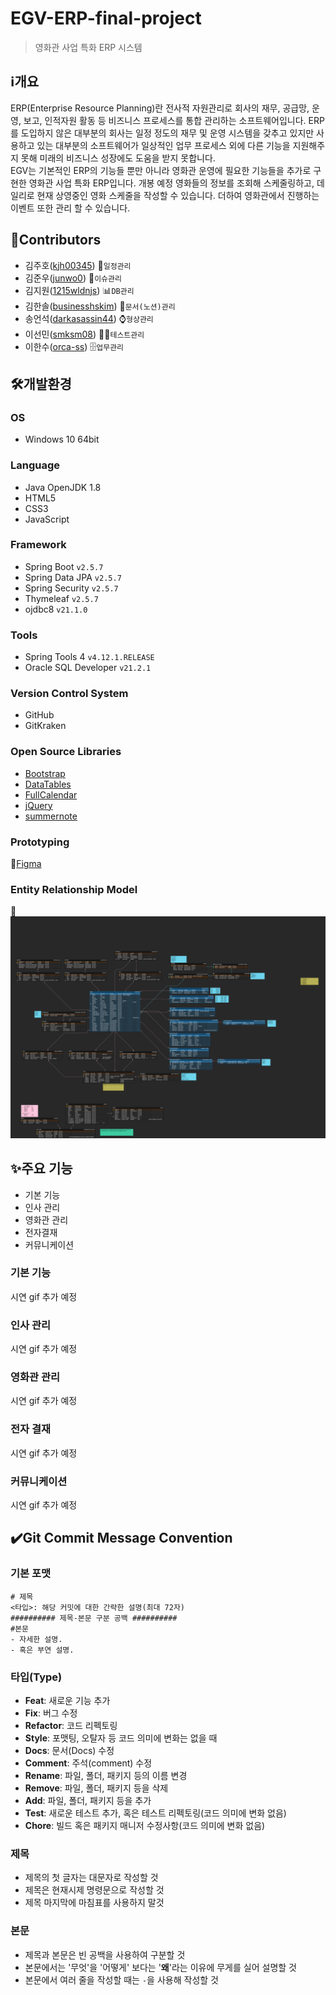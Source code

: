 # EGV-ERP-final-project
> 영화관 사업 특화 ERP 시스템


## ℹ️개요
ERP(Enterprise Resource Planning)란 전사적 자원관리로 회사의 재무, 공급망, 운영, 보고, 인적자원 활동 등 비즈니스 프로세스를 통합 관리하는 소프트웨어입니다. ERP를 도입하지 않은 대부분의 회사는 일정 정도의 재무 및 운영 시스템을 갖추고 있지만 사용하고 있는 대부분의 소프트웨어가 일상적인 업무 프로세스 외에 다른 기능을 지원해주지 못해 미래의 비즈니스 성장에도 도움을 받지 못합니다.  
EGV는 기본적인 ERP의 기능들 뿐만 아니라 영화관 운영에 필요한 기능들을 추가로 구현한 영화관 사업 특화 ERP입니다. 개봉 예정 영화들의 정보를 조회해 스케줄링하고, 데일리로 현재 상영중인 영화 스케줄을 작성할 수 있습니다. 더하여 영화관에서 진행하는 이벤트 또한 관리 할 수 있습니다.


## 👏Contributors
- 김주호([kjh00345](https://github.com/kjh00345)) 📅`일정관리`
- 김준우([junwo0](https://github.com/junwo0)) 🤯`이슈관리`
- 김지원([1215wldnjs](https://github.com/1215wldnjs)) 📊`DB관리`
- 김한솔([businesshskim](https://github.com/businesshskim)) 📜`문서(노션)관리`
- 송언석([darkasassin44](https://github.com/darkasassin44)) ⌚️`형상관리`
- 이선민([smksm08](https://github.com/smksm08)) 👨‍🔬`테스트관리`
- 이한수([orca-ss](https://github.com/orca-ss)) 🗄️`업무관리`


## 🛠개발환경
### OS
- Windows 10 64bit

### Language
- Java OpenJDK 1.8
- HTML5
- CSS3
- JavaScript

### Framework
- Spring Boot `v2.5.7`
- Spring Data JPA `v2.5.7`
- Spring Security `v2.5.7`
- Thymeleaf `v2.5.7`
- ojdbc8 `v21.1.0`

### Tools
- Spring Tools 4 `v4.12.1.RELEASE`
- Oracle SQL Developer `v21.2.1`

### Version Control System
- GitHub
- GitKraken

### Open Source Libraries
- [Bootstrap](https://getbootstrap.com/)
- [DataTables](https://datatables.net/)
- [FullCalendar](https://fullcalendar.io/)
- [jQuery](https://jquery.com/)
- [summernote](https://summernote.org/)

### Prototyping
🎨[Figma](https://www.figma.com/file/TgDh6KCUDlAPbqKHxMiEk4/EGV-ERP-Project?node-id=0%3A1)

### Entity Relationship Model
🔗![ERDCloud](https://github.com/final-EGV/EGV-ERP-final-project/blob/master/docs/images/EGV_ERD_overall_screenshot.png)


## ✨주요 기능
- 기본 기능
- 인사 관리
- 영화관 관리
- 전자결재
- 커뮤니케이션

### 기본 기능
시연 gif 추가 예정

### 인사 관리
시연 gif 추가 예정

### 영화관 관리
시연 gif 추가 예정

### 전자 결재
시연 gif 추가 예정

### 커뮤니케이션
시연 gif 추가 예정


## ✔️Git Commit Message Convention
### 기본 포맷
```
# 제목
<타입>: 해당 커밋에 대한 간략한 설명(최대 72자)
########## 제목-본문 구분 공백 ##########
#본문
- 자세한 설명.
- 혹은 부연 설명.
```
### 타입(Type)
- **Feat**: 새로운 기능 추가
- **Fix**: 버그 수정
- **Refactor**: 코드 리펙토링
- **Style**: 포맷팅, 오탈자 등 코드 의미에 변화는 없을 때
- **Docs**: 문서(Docs) 수정
- **Comment**: 주석(comment) 수정
- **Rename**: 파일, 폴더, 패키지 등의 이름 변경
- **Remove**: 파일, 폴더, 패키지 등을 삭제
- **Add**: 파일, 폴더, 패키지 등을 추가
- **Test**: 새로운 테스트 추가, 혹은 테스트 리펙토링(코드 의미에 변화 없음)
- **Chore**: 빌드 혹은 패키지 매니저 수정사항(코드 의미에 변화 없음)

### 제목
- 제목의 첫 글자는 대문자로 작성할 것
- 제목은 현재시제 명령문으로 작성할 것
- 제목 마지막에 마침표를 사용하지 말것

### 본문
- 제목과 본문은 빈 공백을 사용하여 구분할 것
- 본문에서는 '무엇'을 '어떻게' 보다는 '**왜**'라는 이유에 무게를 실어 설명할 것
- 본문에서 여러 줄을 작성할 때는 `-`을 사용해 작성할 것
